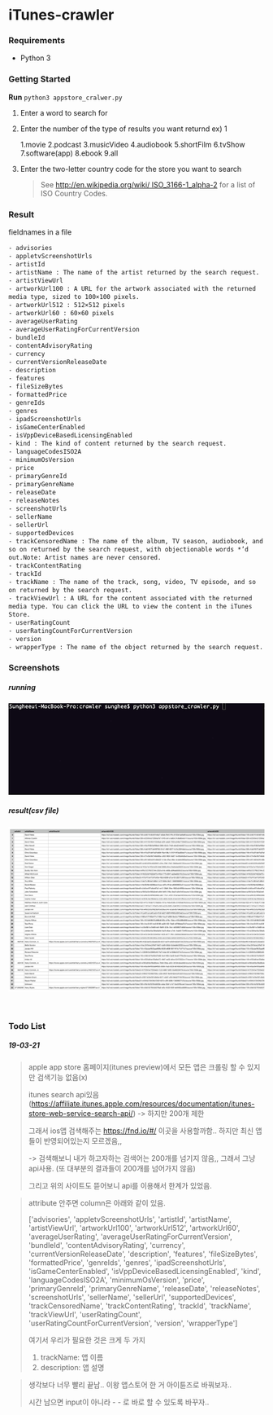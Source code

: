 # iTunes-crawler

### Requirements

- Python 3

### Getting Started

**Run** `python3 appstore_cralwer.py`

1. Enter a word to search for

2. Enter the number of the type of results you want returnd ex) 1

   1.movie 2.podcast 3.musicVideo 4.audiobook 5.shortFilm 6.tvShow 7.software(app) 8.ebook 9.all

3. Enter the two-letter country code for the store you want to search

   > See [http://en.wikipedia.org/wiki/ ISO_3166-1_alpha-2](http://en.wikipedia.org/wiki/%20ISO_3166-1_alpha-2) for a list of ISO Country Codes.

### Result

fieldnames in a file

```
- advisories
- appletvScreenshotUrls
- artistId
- artistName : The name of the artist returned by the search request.
- artistViewUrl
- artworkUrl100 : A URL for the artwork associated with the returned media type, sized to 100×100 pixels.
- artworkUrl512 : 512×512 pixels
- artworkUrl60 : 60×60 pixels
- averageUserRating
- averageUserRatingForCurrentVersion
- bundleId
- contentAdvisoryRating
- currency
- currentVersionReleaseDate
- description
- features
- fileSizeBytes
- formattedPrice
- genreIds
- genres
- ipadScreenshotUrls
- isGameCenterEnabled
- isVppDeviceBasedLicensingEnabled
- kind : The kind of content returned by the search request.
- languageCodesISO2A
- minimumOsVersion
- price
- primaryGenreId
- primaryGenreName
- releaseDate
- releaseNotes
- screenshotUrls
- sellerName
- sellerUrl
- supportedDevices
- trackCensoredName : The name of the album, TV season, audiobook, and so on returned by the search request, with objectionable words *’d out.Note: Artist names are never censored.
- trackContentRating
- trackId
- trackName : The name of the track, song, video, TV episode, and so on returned by the search request.
- trackViewUrl : A URL for the content associated with the returned media type. You can click the URL to view the content in the iTunes Store.
- userRatingCount
- userRatingCountForCurrentVersion
- version
- wrapperType : The name of the object returned by the search request.
```

### Screenshots

##### running

![](./screenshot/screenshot.gif)

##### result(csv file)

![](./screenshot/screenshot_csv.png)

<br/>

### Todo List

##### 19-03-21

> apple app store 홈페이지(itunes preview)에서 모든 앱은 크롤링 할 수 있지만 검색기능 없음(x)
>
> itunes search api있음(https://affiliate.itunes.apple.com/resources/documentation/itunes-store-web-service-search-api/) -> 하지만 200개 제한
>
> 그래서 ios앱 검색해주는 https://fnd.io/#/ 이곳을 사용할까함.. 하지만 최신 앱들이 반영되어있는지 모르겠음,,
>
> -> 검색해보니 내가 하고자하는 검색어는 200개를 넘기지 않음,, 그래서 그냥 api사용. (또 대부분의 결과들이 200개를 넘어가지 않음)
>
> 그리고 위의 사이트도 뜯어보니 api를 이용해서 한계가 있었음.

> attribute 안주면  column은 아래와 같이 있음.
>
> ['advisories', 'appletvScreenshotUrls', 'artistId', 'artistName', 'artistViewUrl', 'artworkUrl100', 'artworkUrl512', 'artworkUrl60', 'averageUserRating', 'averageUserRatingForCurrentVersion', 'bundleId', 'contentAdvisoryRating', 'currency', 'currentVersionReleaseDate', 'description', 'features', 'fileSizeBytes', 'formattedPrice', 'genreIds', 'genres', 'ipadScreenshotUrls', 'isGameCenterEnabled', 'isVppDeviceBasedLicensingEnabled', 'kind', 'languageCodesISO2A', 'minimumOsVersion', 'price', 'primaryGenreId', 'primaryGenreName', 'releaseDate', 'releaseNotes', 'screenshotUrls', 'sellerName', 'sellerUrl', 'supportedDevices', 'trackCensoredName', 'trackContentRating', 'trackId', 'trackName', 'trackViewUrl', 'userRatingCount', 'userRatingCountForCurrentVersion', 'version', 'wrapperType']
>
> 여기서 우리가 필요한 것은 크게 두 가지
>
> 1. trackName: 앱 이름
> 2. description: 앱 설명

> 생각보다 너무 빨리 끝남.. 이왕 앱스토어 한 거 아이튠즈로 바꿔보자..
>
> 시간 남으면 input이 아니라  - - 로 바로 할 수 있도록 바꾸자..
